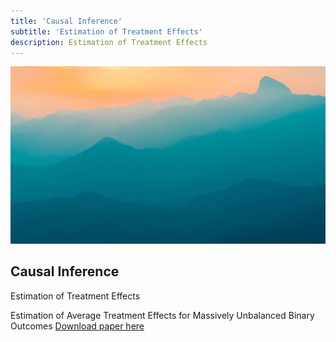 ```yaml
---
title: 'Causal Inference'
subtitle: 'Estimation of Treatment Effects'
description: Estimation of Treatment Effects
---
```


![](/images/demo/demo-landscape.jpg)

## Causal Inference



Estimation of Treatment Effects

Estimation of Average Treatment Effects for Massively Unbalanced Binary Outcomes
[Download paper here](https://github.com/Lilyliu8262/Lily-s-Website/blob/main/Papers/Bootstrap.pdf)

